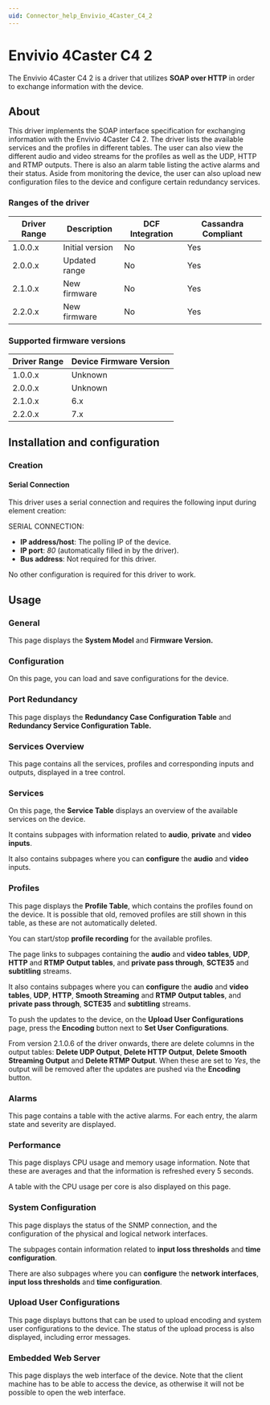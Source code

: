 ```yaml
---
uid: Connector_help_Envivio_4Caster_C4_2
---
```


# Envivio 4Caster C4 2

The Envivio 4Caster C4 2 is a driver that utilizes **SOAP over HTTP** in order to exchange information with the device.

## About

This driver implements the SOAP interface specification for exchanging information with the Envivio 4Caster C4 2. The driver lists the available services and the profiles in different tables. The user can also view the different audio and video streams for the profiles as well as the UDP, HTTP and RTMP outputs. There is also an alarm table listing the active alarms and their status. Aside from monitoring the device, the user can also upload new configuration files to the device and configure certain redundancy services.

### Ranges of the driver

| **Driver Range** | **Description** | **DCF Integration** | **Cassandra Compliant** |
|------------------|-----------------|---------------------|-------------------------|
| 1.0.0.x          | Initial version | No                  | Yes                     |
| 2.0.0.x          | Updated range   | No                  | Yes                     |
| 2.1.0.x          | New firmware    | No                  | Yes                     |
| 2.2.0.x          | New firmware    | No                  | Yes                     |

### Supported firmware versions

| **Driver Range** | **Device Firmware Version** |
|------------------|-----------------------------|
| 1.0.0.x          | Unknown                     |
| 2.0.0.x          | Unknown                     |
| 2.1.0.x          | 6.x                         |
| 2.2.0.x          | 7.x                         |

## Installation and configuration

### Creation

#### Serial Connection

This driver uses a serial connection and requires the following input during element creation:

SERIAL CONNECTION:

- **IP address/host**: The polling IP of the device.
- **IP port**: *80* (automatically filled in by the driver).
- **Bus address**: Not required for this driver.

No other configuration is required for this driver to work.

## Usage

### General

This page displays the **System Model** and **Firmware Version.**

### Configuration

On this page, you can load and save configurations for the device.

### Port Redundancy

This page displays the **Redundancy Case Configuration Table** and **Redundancy Service Configuration Table.**

### Services Overview

This page contains all the services, profiles and corresponding inputs and outputs, displayed in a tree control.

### Services

On this page, the **Service Table** displays an overview of the available services on the device.

It contains subpages with information related to **audio**, **private** and **video inputs**.

It also contains subpages where you can **configure** the **audio** and **video** inputs.

### Profiles

This page displays the **Profile Table**, which contains the profiles found on the device. It is possible that old, removed profiles are still shown in this table, as these are not automatically deleted.

You can start/stop **profile recording** for the available profiles.

The page links to subpages containing the **audio** and **video** **tables**, **UDP**, **HTTP** and **RTMP** **Output tables**, and **private pass through**, **SCTE35** and **subtitling** streams.

It also contains subpages where you can **configure** the **audio** and **video** **tables**, **UDP**, **HTTP**, **Smooth Streaming** and **RTMP** **Output tables**, and **private pass through**, **SCTE35** and **subtitling** streams.

To push the updates to the device, on the **Upload User Configurations** page, press the **Encoding** button next to **Set User Configurations**.

From version 2.1.0.6 of the driver onwards, there are delete columns in the output tables: **Delete UDP Output**, **Delete HTTP Output**, **Delete Smooth Streaming Output** and **Delete RTMP Output**. When these are set to *Yes*, the output will be removed after the updates are pushed via the **Encoding** button.

### Alarms

This page contains a table with the active alarms. For each entry, the alarm state and severity are displayed.

### Performance

This page displays CPU usage and memory usage information. Note that these are averages and that the information is refreshed every 5 seconds.

A table with the CPU usage per core is also displayed on this page.

### System Configuration

This page displays the status of the SNMP connection, and the configuration of the physical and logical network interfaces.

The subpages contain information related to **input loss thresholds** and **time configuration**.

There are also subpages where you can **configure** the **network interfaces**, **input loss thresholds** and **time configuration**.

### Upload User Configurations

This page displays buttons that can be used to upload encoding and system user configurations to the device. The status of the upload process is also displayed, including error messages.

### Embedded Web Server

This page displays the web interface of the device. Note that the client machine has to be able to access the device, as otherwise it will not be possible to open the web interface.

